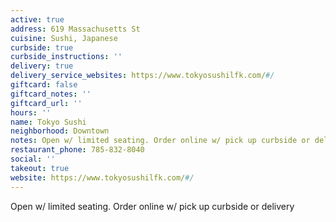 ```yaml
---
active: true
address: 619 Massachusetts St
cuisine: Sushi, Japanese
curbside: true
curbside_instructions: ''
delivery: true
delivery_service_websites: https://www.tokyosushilfk.com/#/
giftcard: false
giftcard_notes: ''
giftcard_url: ''
hours: ''
name: Tokyo Sushi
neighborhood: Downtown
notes: Open w/ limited seating. Order online w/ pick up curbside or delivery
restaurant_phone: 785-832-8040
social: ''
takeout: true
website: https://www.tokyosushilfk.com/#/
---
```


Open w/ limited seating. Order online w/ pick up curbside or delivery
